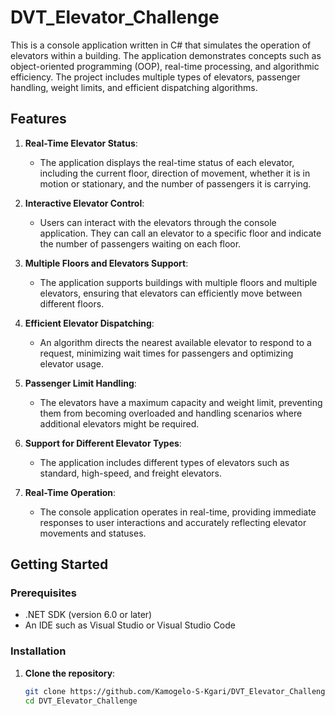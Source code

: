 # DVT_Elevator_Challenge

This is a console application written in C# that simulates the operation of elevators within a building. The application demonstrates concepts such as object-oriented programming (OOP), real-time processing, and algorithmic efficiency. The project includes multiple types of elevators, passenger handling, weight limits, and efficient dispatching algorithms.

## Features

1. **Real-Time Elevator Status**:
   - The application displays the real-time status of each elevator, including the current floor, direction of movement, whether it is in motion or stationary, and the number of passengers it is carrying.

2. **Interactive Elevator Control**:
   - Users can interact with the elevators through the console application. They can call an elevator to a specific floor and indicate the number of passengers waiting on each floor.

3. **Multiple Floors and Elevators Support**:
   - The application supports buildings with multiple floors and multiple elevators, ensuring that elevators can efficiently move between different floors.

4. **Efficient Elevator Dispatching**:
   - An algorithm directs the nearest available elevator to respond to a request, minimizing wait times for passengers and optimizing elevator usage.

5. **Passenger Limit Handling**:
   - The elevators have a maximum capacity and weight limit, preventing them from becoming overloaded and handling scenarios where additional elevators might be required.

6. **Support for Different Elevator Types**:
   - The application includes different types of elevators such as standard, high-speed, and freight elevators.

7. **Real-Time Operation**:
   - The console application operates in real-time, providing immediate responses to user interactions and accurately reflecting elevator movements and statuses.

## Getting Started

### Prerequisites

- .NET SDK (version 6.0 or later)
- An IDE such as Visual Studio or Visual Studio Code

### Installation

1. **Clone the repository**:
   ```bash
   git clone https://github.com/Kamogelo-S-Kgari/DVT_Elevator_Challenge.git
   cd DVT_Elevator_Challenge
